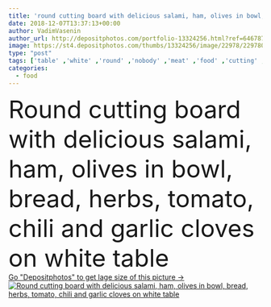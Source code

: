 ```yaml
---
title: 'round cutting board with delicious salami, ham, olives in bowl, bread, herbs, tomato, chili and garlic cloves on white table'
date: 2018-12-07T13:37:13+00:00
author: VadimVasenin
author_url: http://depositphotos.com/portfolio-13324256.html?ref=64678756
image: https://st4.depositphotos.com/thumbs/13324256/image/22978/229780626/api_thumb_450.jpg?forcejpeg=true
type: "post"
tags: ['table' ,'white' ,'round' ,'nobody' ,'meat' ,'food' ,'cutting' ,'wooden' ,'tasty' ,'delicious' ,'tomato' ,'herbs' ,'pepper' ,'vegetables' ,'bowl' ,'rosemary' ,'aromatic' ,'organic' ,'garlic' ,'wood' ,'sliced' ,'ingredients' ,'bread' ,'appetizer' ,'chili' ,'spices' ,'ham' ,'salami' ,'sausages' ,'olives' ,'cloves' ,'peppercorns' ,'cutting board' ,'close up' ]
categories: 
  - food
---
```

<div aling="center">
            <font size="60"> Round cutting board with delicious salami, ham, olives in bowl, bread, herbs, tomato, chili and garlic cloves on white table</font>   
</div>
<div>
    <a href='https://depositphotos.com/229780626/stock-photo-cutting-board-delicious-salami-ham.html?ref=64678756' target=_blank > Go "Depositphotos" to get lage size of this picture ->
        <img href='https://depositphotos.com/229780626/stock-photo-cutting-board-delicious-salami-ham.html?ref=64678756' src='https://st4.depositphotos.com/13324256/22978/i/950/depositphotos_229780626-stock-photo-cutting-board-delicious-salami-ham.jpg?forcejpeg=true' alt='Round cutting board with delicious salami, ham, olives in bowl, bread, herbs, tomato, chili and garlic cloves on white table' >
    </a>
</div>
